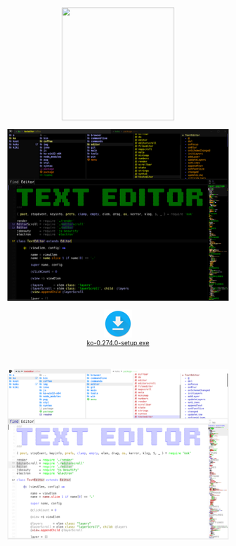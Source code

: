 <p align="center">
    <br>
    <img src="img/about.png" width=256 height=256/>
    <br><br>
    <img src="img/ko274.png"/>
    <br><br>    
    <a href="https://github.com/monsterkodi/ko/releases/download/v0.274.0/ko-0.274.0-setup.exe">
        <img src="img/download.png" width=64 height=64/><br>
        ko-0.274.0-setup.exe
    </a>
    <br><br><br><br>
    <img src="img/ko274b.png"/>
</p>

